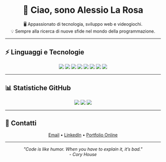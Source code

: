 <div align="center">

# 👋 Ciao, sono Alessio La Rosa

🖥️ Appassionato di tecnologia, sviluppo web e videogiochi.  
💡 Sempre alla ricerca di nuove sfide nel mondo della programmazione.

</div>

---

## ⚡ Linguaggi e Tecnologie

<p align="center">
  <!-- Badge inline e vicini -->
  <img src="https://img.shields.io/badge/Java-ED8B00?style=flat-square&logo=java&logoColor=white"/> 
  <img src="https://img.shields.io/badge/JavaScript-F7DF1E?style=flat-square&logo=javascript&logoColor=black"/> 
  <img src="https://img.shields.io/badge/PHP-777BB4?style=flat-square&logo=php&logoColor=white"/> 
  <img src="https://img.shields.io/badge/HTML5-E34F26?style=flat-square&logo=html5&logoColor=white"/> 
  <img src="https://img.shields.io/badge/CSS3-1572B6?style=flat-square&logo=css3&logoColor=white"/> 
  <img src="https://img.shields.io/badge/Laravel-FF2D20?style=flat-square&logo=laravel&logoColor=white"/> 
  <img src="https://img.shields.io/badge/Livewire-4E5EE4?style=flat-square&logo=livewire&logoColor=white"/> 
  <img src="https://img.shields.io/badge/Vite-646CFF?style=flat-square&logo=vite&logoColor=white"/>
</p>

---

## 📊 Statistiche GitHub

<p align="center">
  <img src="https://github-profile-trophy.vercel.app/?username=Alessiolr32&theme=onedark" />
  <img src="https://github-readme-stats.vercel.app/api?username=Alessiolr32&theme=dark"/>
  <img src="https://github-readme-stats.vercel.app/api/top-langs/?username=Alessiolr32&layout=compact&hide_title=true&theme=dark"/>
</p>

---

## 📧 Contatti

<p align="center">
  <a href="mailto:alessiolr32@gmail.com">Email</a> • 
  <a href="https://www.linkedin.com/in/alessio-la-rosa-frontenddeveloper/">LinkedIn</a> • 
  <a href="https://portfolio-la-rosa-alessio.netlify.app/">Portfolio Online</a>
</p>

---

<p align="center">
  <em>"Code is like humor. When you have to explain it, it’s bad." <br/>- Cory House</em>
</p>
